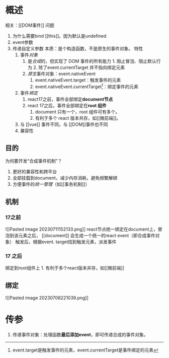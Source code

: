 # 概述
相关：[[DOM事件]] 
问题
1. 为什么需要bind [[this]]。因为默认是undefined
2. event参数
3. 传递自定义参数
本质：是个构造函数，不是原生的事件对象。
特性
	1. 事件*对象*
		1. 是*合成*的，但实现了 DOM 事件的所有能力
				1. 阻止冒泡、阻止默认行为 
				2. 除了event.currentTarget 并不指向绑定元素
		2. *原生*事件对象：event.nativeEvent
			1. event.nativeEvent.target：触发事件的元素
			2. event.nativeEvent.currentTarget[^1]：绑定事件的元素
	2. 事件*绑定* 
		1. react17之前，事件全部绑定**document节点** 
		2. react 17之后，事件全部绑定在**root 组件** 
			1. document 只有一个，root 组件可有多个。
			2. 有利于多个 react 版本共存，如[[微前端]]。
	3. 与 [[vue]] 事件不同，与 [[DOM]]事件也不同
	4. 兼容性
## 目的
为何要开发“合成事件机制”？
1. 更好的兼容性和跨平台
2. 全部挂载到document，减少内存消耗，避免频繁解绑
3. 方便事件的*统一管理*（如[[事务机制]]）
## 机制
### 17之前
![[Pasted image 20230711152133.png]] 
react节点统一绑定在document上，冒泡到该元素之后，
[[document]] 会生成一个统一的react event（即合成事件对象）
触发后，根据event. target找到触发元素，派发事件
### 17 之后
绑定到root组件上
	1. 有利于多个react版本并存，如[[微前端]] 

## 绑定
![[Pasted image 20230708221039.png]]

# 传参
1. 传递事件对象：处理函数**最后添加event**，即可传递合成的事件对象。


[^1]: event.target是触发事件的元素，event.currentTarget是事件绑定的元素